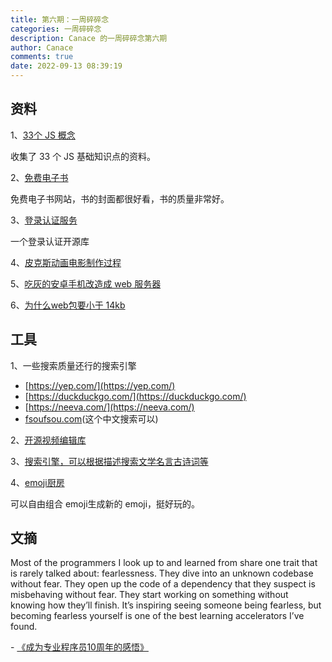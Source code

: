 ```yaml
---
title: 第六期：一周碎碎念
categories: 一周碎碎念
description: Canace 的一周碎碎念第六期
author: Canace
comments: true
date: 2022-09-13 08:39:19
---
```

## 资料

1、[33个 JS 概念](https://github.com/leonardomso/33-js-concepts)

收集了 33 个 JS 基础知识点的资料。

2、[免费电子书](https://standardebooks.org/)

免费电子书网站，书的封面都很好看，书的质量非常好。

3、[登录认证服务]([https://github.com/logto-io/logto](https://github.com/logto-io/logto))

一个登录认证开源库

4、[皮克斯动画电影制作过程](https://www.khanacademy.org/computing/pixar/start/introduction/v/pipeline-video)

5、[吃灰的安卓手机改造成 web 服务器](https://lbrito1.github.io/blog/2020/02/repurposing-android.html)

6、[为什么web包要小于 14kb](https://endtimes.dev/why-your-website-should-be-under-14kb-in-size/)

## 工具

1、一些搜索质量还行的搜索引擎
- [https://yep.com/](https://yep.com/)
- [https://duckduckgo.com/](https://duckduckgo.com/)
- [https://neeva.com/](https://neeva.com/)
- [fsoufsou.com](http://fsoufsou.com/)(这个中文搜索可以)

2、[开源视频编辑库](https://github.com/tnfe/FFCreator/blob/master/README.zh-CN.md)

3、[搜索引擎，可以根据描述搜索文学名言古诗词等](https://wantquotes.net/)

4、[emoji厨房](https://emoji.supply/kitchen)

可以自由组合 emoji生成新的 emoji，挺好玩的。

## 文摘

Most of the programmers I look up to and learned from share one trait that is rarely talked about: fearlessness.
They dive into an unknown codebase without fear. They open up the code of a dependency that they suspect is misbehaving without fear. They start working on something without knowing how they’ll finish.
It’s inspiring seeing someone being fearless, but becoming fearless yourself is one of the best learning accelerators I’ve found.

- [《成为专业程序员10周年的感悟》](https://thorstenball.com/blog/2022/05/17/professional-programming-the-first-10-years/)


